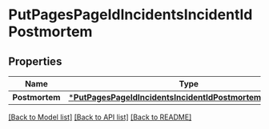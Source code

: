 # PutPagesPageIdIncidentsIncidentIdPostmortem

## Properties
Name | Type | Description | Notes
------------ | ------------- | ------------- | -------------
**Postmortem** | [***PutPagesPageIdIncidentsIncidentIdPostmortemPostmortem**](putPagesPageIdIncidentsIncidentIdPostmortem_postmortem.md) |  | [optional] 

[[Back to Model list]](../README.md#documentation-for-models) [[Back to API list]](../README.md#documentation-for-api-endpoints) [[Back to README]](../README.md)


